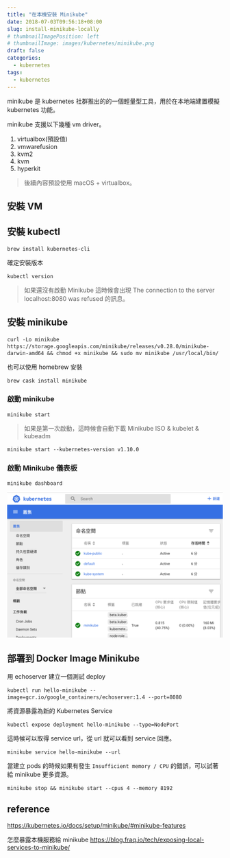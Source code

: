 ```yaml
---
title: "在本機安裝 Minikube"
date: 2018-07-03T09:56:18+08:00
slug: install-minikube-locally
# thumbnailImagePosition: left
# thumbnailImage: images/kubernetes/minikube.png
draft: false
categories:
  - kubernetes
tags:
  - kubernetes
---
```


minikube 是 kubernetes 社群推出的的一個輕量型工具，用於在本地端建置模擬 kubernetes 功能。

<!--more-->

minikube 支援以下幾種 vm driver。

1. virtualbox(預設值)
2. vmwarefusion
3. kvm2
4. kvm
5. hyperkit

> 後續內容預設使用 macOS + virtualbox。

## 安裝 VM

## 安裝 kubectl

```text
brew install kubernetes-cli
```

確定安裝版本

```text
kubectl version
```

> 如果還沒有啟動 Minikube 這時候會出現 The connection to the server localhost:8080 was refused 的訊息。

## 安裝 minikube

```text
curl -Lo minikube https://storage.googleapis.com/minikube/releases/v0.28.0/minikube-darwin-amd64 && chmod +x minikube && sudo mv minikube /usr/local/bin/
```

也可以使用 homebrew 安裝

```text
brew cask install minikube
```

### 啟動 minikube

```
minikube start
```

> 如果是第一次啟動，這時候會自動下載 Minikube ISO & kubelet & kubeadm

```
minikube start --kubernetes-version v1.10.0
```

### 啟動 Minikube 儀表板

```
minikube dashboard
```

![minikube dashboard](/images/kubernetes/minikube-dashboard.png)

## 部署到 Docker Image Minikube

用 echoserver 建立一個測試 deploy

```text
kubectl run hello-minikube --image=gcr.io/google_containers/echoserver:1.4 --port=8080
```

將資源暴露為新的 Kubernetes Service

```text
kubectl expose deployment hello-minikube --type=NodePort
```

這時候可以取得 service url，從 url 就可以看到 service 回應。

```text
minikube service hello-minikube --url
```

當建立 pods 的時候如果有發生 `Insufficient memory / CPU` 的錯誤，可以試著給 minikube 更多資源。

```text
minikube stop && minikube start --cpus 4 --memory 8192
```

<!-- >這並不代表 service 這樣做就可以對外公開，而是只有在 minikube 上面本機檢視。 -->

## reference

<https://kubernetes.io/docs/setup/minikube/#minikube-features>

怎麼暴露本機服務給 minikube
<https://blog.fraq.io/tech/exposing-local-services-to-minikube/>
